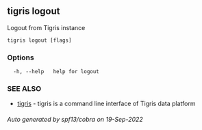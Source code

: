 ## tigris logout

Logout from Tigris instance

```
tigris logout [flags]
```

### Options

```
  -h, --help   help for logout
```

### SEE ALSO

- [tigris](tigris.md) - tigris is a command line interface of Tigris data platform

###### Auto generated by spf13/cobra on 19-Sep-2022
